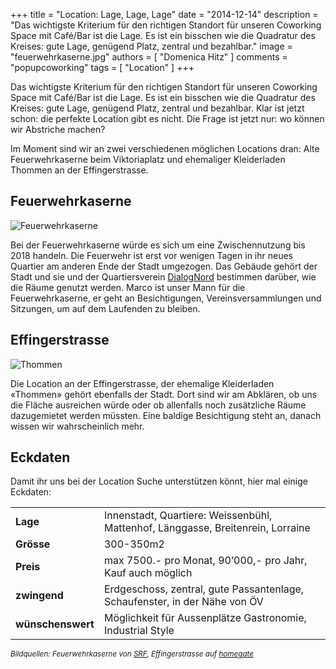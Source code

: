 +++
title = "Location: Lage, Lage, Lage"
date = "2014-12-14"
description = "Das wichtigste Kriterium für den richtigen Standort für unseren Coworking Space mit Café/Bar ist die Lage. Es ist ein bisschen wie die Quadratur des Kreises: gute Lage, genügend Platz, zentral und bezahlbar."
image = "feuerwehrkaserne.jpg"
authors = [ "Domenica Hitz" ]
comments = "popupcoworking"
tags = [ "Location" ]
+++

Das wichtigste Kriterium für den richtigen Standort für unseren Coworking Space mit Café/Bar ist die Lage. Es ist ein bisschen wie die Quadratur des Kreises: gute Lage, genügend Platz, zentral und bezahlbar. Klar ist jetzt schon: die perfekte Location gibt es nicht. Die Frage ist jetzt nur: wo können wir Abstriche machen? 

Im Moment sind wir an zwei verschiedenen möglichen Locations dran:
Alte Feuerwehrkaserne beim Viktoriaplatz und ehemaliger Kleiderladen Thommen an der Effingerstrasse.


## Feuerwehrkaserne

![Feuerwehrkaserne](feuerwehrkaserne.jpg)

Bei der Feuerwehrkaserne würde es sich um eine Zwischennutzung bis 2018 handeln. Die Feuerwehr ist erst vor wenigen Tagen in ihr neues Quartier am anderen Ende der Stadt umgezogen. Das Gebäude gehört der Stadt und sie und der Quartiersverein [DialogNord](http://www.dialognord.ch) bestimmen darüber, wie die Räume genutzt werden. Marco ist unser Mann für die Feuerwehrkaserne, er geht an Besichtigungen, Vereinsversammlungen und Sitzungen, um auf dem Laufenden zu bleiben.


## Effingerstrasse

![Thommen](thommen.jpg)

Die Location an der Effingerstrasse, der ehemalige Kleiderladen «Thommen» gehört ebenfalls der Stadt. Dort sind wir am Abklären, ob uns die Fläche ausreichen würde oder ob allenfalls noch zusätzliche Räume dazugemietet werden müssten. Eine baldige Besichtigung steht an, danach wissen wir wahrscheinlich mehr.


## Eckdaten

Damit ihr uns bei der Location Suche unterstützen könnt, hier mal einige Eckdaten:

<table class="table">
  <tr>
  <td><strong>Lage</strong></td>
    <td>Innenstadt, Quartiere: Weissenbühl, Mattenhof, Länggasse, Breitenrein, Lorraine</td>
  </tr>
  <tr>
    <td><strong>Grösse</strong></td>
    <td>300-350m2</td>
  </tr>
  <tr>
    <td><strong>Preis</strong></td>
    <td>max 7500.- pro Monat, 90’000,- pro Jahr, Kauf auch möglich   </td>
  </tr>
  <tr>
    <td><strong>zwingend</strong></td>
    <td>Erdgeschoss, zentral, gute Passantenlage, Schaufenster,  in der Nähe von ÖV</td>
  </tr>
  <tr>
    <td><strong>wünschenswert</strong></td>
    <td>Möglichkeit für Aussenplätze Gastronomie, Industrial Style</td>
  </tr>
</table>


<small><em>Bildquellen: Feuerwehrkaserne von [SRF]( http://www.srf.ch/news/regional/bern-freiburg-wallis/stadt-bern-aus-alter-feuerwehrkaserne-wird-asylunterkunft), Effingerstrasse auf [homegate](http://www.homegate.ch/mieten/104785212)</em></small>